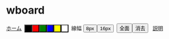 # wboard
<html lang="ja">
<head>
    <meta charset="UTF-8">
    <meta name="viewport" content="width=device-width, height=device-height, user-scalable=no">
    <title>手書きホワイトボード(Canvasサンプル)</title>
    <link rel="stylesheet" type="text/css" href="wboard.css">
</head>
<body>
    <audio id="ClickSound" preload="auto">
        <source src="clickm.ogg" type="audio/ogg">
        <source src="clickm.mp3" type="audio/mp3">
    </audio>
    <div class="wrapper">
        <form>
            <p>
                <a href="../../index.html">ホーム</a>
                &nbsp;<input type="button" class="b1" style="background: #000000;" value=" " onclick="change_black()"><input type="button" class="b1" style="background: #ff0000;" value=" " onclick="change_red()"><input type="button" class="b1" style="background: #008000;" value=" " onclick="change_green()"><input type="button" class="b1" style="background: #0000ff;" value=" " onclick="change_blue()"><input type="button" class="b1" style="background: #ffff00;" value=" " onclick="change_yellow()"><input type="button" class="b1" style="background: #ffffff;" value=" " onclick="change_white()">&nbsp;&nbsp;線幅&nbsp;<input type="button" class="b2" value="8px" onclick="change_8()"><input type="button" class="b2" value="16px" onclick="change_16()">&nbsp;&nbsp;<input type="button" class="b2" value="全面" onclick="spread()"><input type="button" class="b2" value="消去" onclick="clr()">
                &nbsp;&nbsp;<a href="wb-kai.htm">説明</a>
            </p>
        </form>
        <canvas id="drawArea"></canvas>
        <script src="wboard.js"></script>
    </div>
</body>
</html>
